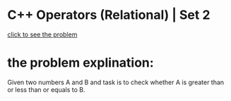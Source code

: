 # C++ Operators (Relational) | Set 2







[click to see the problem](https://practice.geeksforgeeks.org/problems/c-operators-relational-set-21407/1?page=5&difficulty[]=-2&sortBy=submissions)



 # the problem explination:
   Given two numbers A and B and task is to check whether A is greater than or less than or equals to B.





 



 